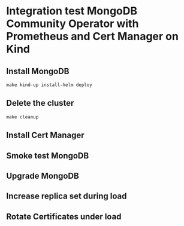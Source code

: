 # Integration test MongoDB Community Operator with Prometheus and Cert Manager on Kind

## Install MongoDB
```
make kind-up install-helm deploy
```
## Delete the cluster
```
make cleanup
```
## Install Cert Manager

## Smoke test MongoDB

## Upgrade MongoDB

## Increase replica set during load

## Rotate Certificates under load